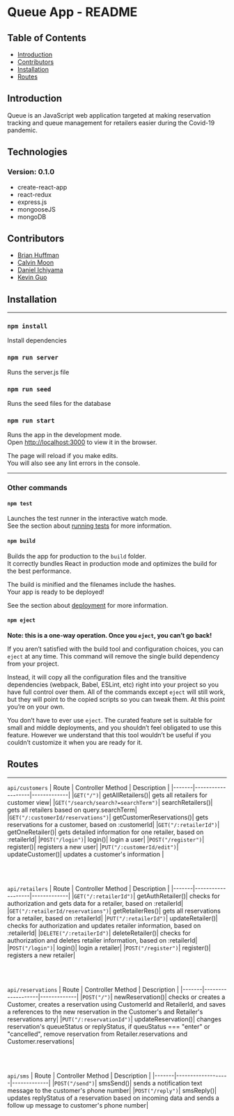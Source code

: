 # Queue App - README

## Table of Contents

- [Introduction](#Introduction)
- [Contributors](#Contributors)
- [Installation](#Installation)
- [Routes](#Routes)

## Introduction

Queue is an JavaScript web application targeted at making reservation tracking and queue management for retailers easier during the Covid-19 pandemic.

## Technologies

### Version: 0.1.0

- create-react-app
- react-redux
- express.js
- mongooseJS
- mongoDB

## Contributors

- [Brian Huffman](https://github.com/Brianwkhuffman)
- [Calvin Moon](https://github.com/calmoon808)
- [Daniel Ichiyama](https://github.com/danieltichiyama)
- [Kevin Guo](https://github.com/kevinchguo)

## Installation

---

### `npm install`

Install dependencies

### `npm run server`

Runs the server.js file

### `npm run seed`

Runs the seed files for the database

### `npm run start`

Runs the app in the development mode.<br />
Open [http://localhost:3000](http://localhost:3000) to view it in the browser.

The page will reload if you make edits.<br />
You will also see any lint errors in the console.

---

### Other commands

#### `npm test`

Launches the test runner in the interactive watch mode.<br />
See the section about [running tests](https://facebook.github.io/create-react-app/docs/running-tests) for more information.

#### `npm build`

Builds the app for production to the `build` folder.<br />
It correctly bundles React in production mode and optimizes the build for the best performance.

The build is minified and the filenames include the hashes.<br />
Your app is ready to be deployed!

See the section about [deployment](https://facebook.github.io/create-react-app/docs/deployment) for more information.

#### `npm eject`

**Note: this is a one-way operation. Once you `eject`, you can’t go back!**

If you aren’t satisfied with the build tool and configuration choices, you can `eject` at any time. This command will remove the single build dependency from your project.

Instead, it will copy all the configuration files and the transitive dependencies (webpack, Babel, ESLint, etc) right into your project so you have full control over them. All of the commands except `eject` will still work, but they will point to the copied scripts so you can tweak them. At this point you’re on your own.

You don’t have to ever use `eject`. The curated feature set is suitable for small and middle deployments, and you shouldn’t feel obligated to use this feature. However we understand that this tool wouldn’t be useful if you couldn’t customize it when you are ready for it.

## Routes

---

`api/customers`
| Route | Controller Method | Description |
|-------|-------------------|-------------|
|`GET("/")`| getAllRetailers()| gets all retailers for customer view|
|`GET("/search/search?=searchTerm")`| searchRetailers()| gets all retailers based on query.searchTerm|
|`GET("/:customerId/reservations")`| getCustomerReservations()| gets reservations for a customer, based on :customerId|
|`GET("/:retailerId")`| getOneRetailer()| gets detailed information for one retailer, based on :retailerId|
|`POST("/login")`| login()| login a user|
|`POST("/register")`| register()| registers a new user|
|`PUT("/:customerId/edit")`| updateCustomer()| updates a customer's information |

<br/>
<br/>

`api/retailers`
| Route | Controller Method | Description |
|-------|-------------------|-------------|
|`GET("/:retailerId")`| getAuthRetailer()| checks for authorization and gets data for a retailer, based on :retailerId|
|`GET("/:retailerId/reservations")`| getRetailerRes()| gets all reservations for a retailer, based on :retailerId|
|`PUT("/:retailerId")`| updateRetailer()| checks for authorization and updates retailer information, based on :retailerId|
|`DELETE("/:retailerId")`| deleteRetailer()| checks for authorization and deletes retailer information, based on :retailerId|
|`POST("/login")`| login()| login a retailer|
|`POST("/register")`| register()| registers a new retailer|

<br/>
<br/>

`api/reservations`
| Route | Controller Method | Description |
|-------|-------------------|-------------|
|`POST("/")`| newReservation()| checks or creates a Customer, creates a reservation using CustomerId and RetailerId, and saves a references to the new reservation in the Customer's and Retailer's reservations arry|
|`PUT("/:reservationId")`| updateReservation()| changes reservation's queueStatus or replyStatus, if queuStatus === "enter" or "cancelled", remove reservation from Retailer.reservations and Customer.reservations|

<br/>
<br/>

`api/sms`
| Route | Controller Method | Description |
|-------|-------------------|-------------|
|`POST("/send")`| smsSend()| sends a notification text message to the customer's phone number|
|`POST("/reply")`| smsReply()| updates replyStatus of a reservation based on incoming data and sends a follow up message to customer's phone number|
